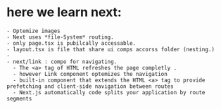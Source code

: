 # here we learn next:
    - Optemize images
    - Next uses *file-System* routing.
    - only page.tsx is pubilcally accessable.
    - layout.tsx is file that share ui comps accorss folder (nesting.)
    - 
    - next/link : compo for navigating.
      - The <a> tag of HTML refreshes the page completly .
      - however Link component optemizes the navigation 
      - built-in component that extends the HTML <a> tag to provide prefetching and client-side navigation between routes
      - Next.js automatically code splits your application by route segments